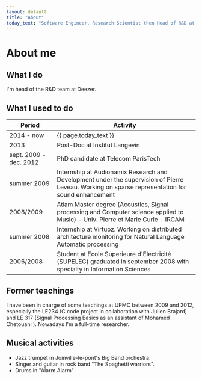```yaml
---
layout: default
title: "About"
today_text: "Software Engineer, Research Scientist then Head of R&D at Deezer"
---
```

# About me

## What I do
I'm head of the R&D team at Deezer. 

## What I used to do

 Period | Activity     
 --- | ---
 2014 - now  | {{ page.today_text }} 
 2013        | Post-Doc at Institut Langevin 
 sept. 2009 - dec. 2012 | PhD candidate at Telecom ParisTech 
 summer 2009 |  Internship at Audionamix Research and Development under the supervision of Pierre Leveau. Working on sparse representation for sound enhancement
 2008/2009        | Atiam Master degree (Acoustics, Signal processing and Computer science applied to Music) - Univ. Pierre et Marie Curie - IRCAM
 summer 2008 | Internship at Virtuoz. Working on distributed architecture monitoring for Natural Language Automatic processing 
 2006/2008       | Student at Ecole Superieure d'Electricité (SUPELEC) graduated in september 2008 with specialty in Information Sciences

## Former teachings
I have been in charge of some teachings at UPMC between 2009 and 2012, especially the LE234 (C code project in collaboration with Julien Brajard) and LE 317 (Signal Processing Basics as an assistant of Mohamed Chetouani ).
Nowadays I'm a full-time researcher.

## Musical activities

* Jazz trumpet in Joinville-le-pont's Big Band orchestra.
* Singer and guitar in rock band "The Spaghetti warriors".
* Drums in "Alarm Alarm"
